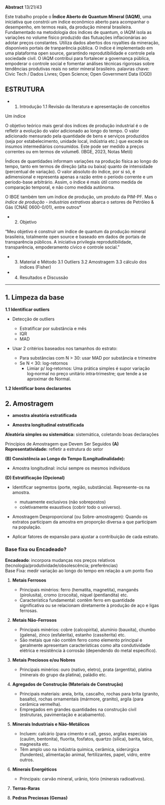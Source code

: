 **Abstract**
13/21/43

Este trabalho propõe o **Índice Aberto de Quantum Mineral (IAQM)**, uma iniciativa que constrói um índice econômico aberto para acompanhar o desempenho, em termos reais, da produção mineral brasileira. Fundamentado na metodologia dos índices de quantum, o IAQM isola as variações no volume físico produzido das flutuações inflacionárias ao adotar preços constantes. Utiliza dados abertos dos royalties da mineração, disponíveis portais de tranparência pública. O índice é implementado em uma plataforma open source, garantindo reprodutibilidade e controle pela sociedade civil. O IAQM contribui para fortalecer a governança pública, empoderar o controle social e fomentar análises técnicas rigorosas sobre tendências produtivas reais no setor mineral brasileiro.
palavras chave: Civic Tech / Dados Livres; Open Science; Open Government Data (OGD)

## ESTRUTURA

+ 1. Introdução
1.1 Revisão da literatura e apresentação de conceitos

Um índice 


O objetivo teórico mais geral dos índices de produção industrial é o de refletir a
evolução do valor adicionado ao longo do tempo. O valor adicionado mensurado pela
quantidade de bens e serviços produzidos (seja por estabelecimento, unidade local,
indústria etc.) que excede os insumos intermediários consumidos. Este pode ser medido
a preços correntes ou em termos de volume6. (IBGE, 2023, Notas Metô)

Índices de quantidades informam variações na produção física ao longo do tempo, tanto em termos de direção (alta ou baixa) quanto de intensidade (percentual de variação). O valor absoluto do índice, por si só, é adimensional e representa apenas a razão entre o período corrente e um período-base arbitrário. Assim, o índice é mais útil como medida de comparação temporal, e não como medida autônoma.


O IBGE também tem um índice de produção, um produto da PIM-PF. Mas o *índice de produção - industrias extrativas* abarca o setores de Petróleo & Gás (CNAE 0600-0/01), entre outros*

+ 2. Objetivo

“Meu objetivo é construir um índice de quantum da produção mineral brasileira, totalmente open source e baseado em dados de portais de transparência públicos. A iniciativa privilegia reprodutibilidade, transparência, empoderamento cívico e controle social.”


+ 3. Material e Método
3.1 Outliers
3.2 Amostragem
3.3 cálculo dos índices (Fisher)

+ 4. Resultados e Discussão



--------------------------------------------------------------------------
## 1. Limpeza da base


**1.1 Identificar outliers**

+ Detecção de outliers
   + Estratificar por substância e mês
   + IQR
   + MAD


+ Usar 2 critérios baseados nos tamanhos do estrato:
   + Para substâncias com N > 30: usar MAD por substância e trimestre
   + Se N < 30: log-retornos
      + Limiar p/ log‑retornos: Uma prática simples é supor variação log‑normal no preço unitário intra‑trimestre; que tende a se aproximar de Normal.

**1.2 Identificar bons declarantes**





## 2. Amostragem

+ **amostra aleatória estratificada** 



+ **Amostra longitudinal estratificada** 






**Aleatória simples ou sistemática:** sistemática, coletando boas declarações

Princípios de Amostragem que Devem Ser Seguidos
**(A) Representatividade:** refletir a estrutura do setor 

**(B) Consistência ao Longo do Tempo (Longitudinalidade):**
+ Amostra longitudinal: inclui sempre os mesmos indivíduos


**(D) Estratificação (Opcional)**

+ Identificar segmentos (porte, região, substância). Represente-os na amostra. 
	+ mutuamente exclusivos (não sobrepostos) 
	+ coletivamente exaustivos (cobrir todo o universo).

+ Amostragem Desproporcional (ou Sobre-amostragem):
Quando os extratos participam da amostra em proporção diversa a que participam na população. 	

+ Aplicar fatores de expansão para ajustar a contribuição de cada estrato.




### Base fixa ou Encadeado?

**Encadeado**: incorpora mudanças nos preços relativos (tecnologia/produtividade/obsolescência; preferências)  
Base Fixa: medir variação ao longo do tempo em relação a um ponto fixo  




1. **Metais Ferrosos**  
   - Principais minérios: ferro (hematita, magnetita), manganês (pirolusita), cromo (crocoíta), níquel (pentlandita) etc.  
   - Característica fundamental: contêm ferro em quantidade significativa ou se relacionam diretamente à produção de aço e ligas ferrosas.

2. **Metais Não-Ferrosos**  
   - Principais minérios: cobre (calcopirita), alumínio (bauxita), chumbo (galena), zinco (esfalerita), estanho (cassiterita) etc.  
   - São metais que não contêm ferro como elemento principal e geralmente apresentam características como alta condutividade elétrica e resistência à corrosão (dependendo do metal específico).

3. **Metais Preciosos e/ou Nobres**  
   - Principais minérios: ouro (nativo, eletro), prata (argentita), platina (minerais do grupo da platina), paládio etc.  

4. **Agregados de Construção (Materiais de Construção)**  
   - Principais materiais: areia, brita, cascalho, rochas para brita (granito, basalto), rochas ornamentais (mármore, granito), argila (para cerâmica vermelha).  
   - Empregados em grandes quantidades na construção civil (estruturas, pavimentação e acabamento).

5. **Minerais Industriais e Não-Metálicos**  
   - Incluem: calcário (para cimento e cal), gesso, argilas especiais (caulim, bentonita), fluorita, fosfatos, quartzo (sílica), barita, talco, magnesita etc.  
   - Têm amplo uso na indústria química, cerâmica, siderúrgica (fundentes), alimentação animal, fertilizantes, papel, vidro, entre outros.

6. **Minerais Energéticos**  
   - Principais: carvão mineral, urânio, tório (minerais radioativos).  

7. **Terras-Raras**  

8. **Pedras Preciosas (Gemas)**  
